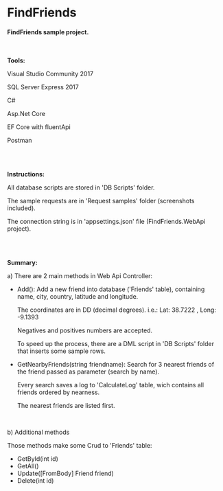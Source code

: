 # FindFriends
<p><h4>FindFriends sample project.</h4></p>
<br />

<p><strong>Tools:</strong><p>

Visual Studio Community 2017

SQL Server Express 2017

C#

Asp.Net Core

EF Core with fluentApi

Postman

<br />
<br />

<p><strong>Instructions:</strong></p>

All database scripts are stored in 'DB Scripts' folder.

The sample requests are in 'Request samples' folder (screenshots included).

The connection string is in 'appsettings.json' file (FindFriends.WebApi project).


<br />
<br />

<p><strong>Summary:</strong></p>

a) There are 2 main methods in Web Api Controller:

- Add():
  Add a new friend into database ('Friends' table), containing name, city, country, latitude and longitude.
  
  The coordinates are in DD (decimal degrees). i.e.: Lat: 38.7222 , Long: -9.1393
  
  Negatives and positives numbers are accepted.
  
  To speed up the process, there are a DML script in 'DB Scripts' folder that inserts some sample rows.
  <br />
  
- GetNearbyFriends(string friendname):
  Search for 3 nearest friends of the friend passed as parameter (search by name).
  
  Every search saves a log to 'CalculateLog' table, wich contains all friends ordered by nearness.
  
  The nearest friends are listed first.


<br />

b) Additional methods

  Those methods make some Crud to 'Friends' table:

- GetById(int id)  
- GetAll()
- Update([FromBody] Friend friend)
- Delete(int id)





